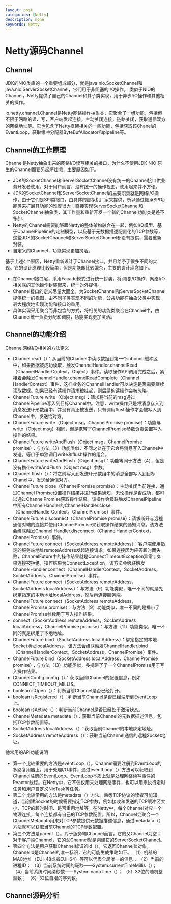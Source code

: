 ```yaml
---
layout: post
categories: [Netty]
description: none
keywords: Netty
---
```

# Netty源码Channel

## Channel
JDK的NIO类库的一个重要组成部分，就是java.nio.SocketChannel和java.nio.ServerSocketChannel，它们用于非阻塞的I/O操作。 类似于NIO的Channel，Netty提供了自己的Channel和其子类实现，用于异步I/O操作和其他相关的操作。

io.netty.channel.Channel是Netty网络操作抽象类，它聚合了一组功能，包括但不限于网路的读、写，客户端发起连接，主动关闭连接，链路关闭，获取通信双方的网络地址等。它也包含了Netty框架相关的一些功能，包括获取该Chanel的EventLoop，获取缓冲分配器ByteBufAllocator和pipeline等。

## Channel的工作原理
Channel是Netty抽象出来的网络I/O读写相关的接口，为什么不使用JDK NIO 原生的Channel而要另起炉灶呢，主要原因如下。
- JDK的SocketChannel和ServerSocketChannel没有统一的Channel接口供业务开发者使用，对于用户而言，没有统一的操作视图，使用起来并不方便。
- JDK的SocketChannel和ServerSocketChannel的主要职责就是网络I/O操作，由于它们是SPI类接口，由具体的虚拟机厂家来提供，所以通过继承SPI功能类来扩展其功能的难度很大；直接实现ServerSocketChannel和SocketChannel抽象类，其工作量和重新开发一个新的Channel功能类是差不多的。
- Netty的Channel需要能够跟Netty的整体架构融合在一起，例如I/O模型、基于ChannelPipeline的定制模型，以及基于元数据描述配置化的TCP参数等，这些JDK的SocketChannel和ServerSocketChannel都没有提供，需要重新封装。
- 自定义的Channel，功能实现更加灵活。

基于上述4个原因，Netty重新设计了Channel接口，并且给予了很多不同的实现。它的设计原理比较简单，但是功能却比较繁杂，主要的设计理念如下。
- 在Channel接口层，采用Facade模式进行统一封装，将网络I/O操作、网络I/O相关联的其他操作封装起来，统一对外提供。
- Channel接口的定义尽量大而全，为SocketChannel和ServerSocketChannel提供统一的视图，由不同子类实现不同的功能，公共功能在抽象父类中实现，最大程度地实现功能和接口的重用。
- 具体实现采用聚合而非包含的方式，将相关的功能类聚合在Channel中，由Channel统一负责分配和调度，功能实现更加灵活。

## Channel的功能介绍
Channel网络I/O相关的方法定义
- Channel read（）：从当前的Channel中读取数据到第一个inbound缓冲区中，如果数据被成功读取，触发ChannelHandler.channelRead（ChannelHandlerContext，Object）事件。读取操作API调用完成之后，紧接着会触发ChannelHandler.channelReadComplete（Channel HandlerContext）事件，这样业务的ChannelHandler可以决定是否需要继续读取数据。如果已经有读操作请求被挂起，则后续的读操作会被忽略。
- ChannelFuture write（Object msg）：请求将当前的msg通过ChannelPipeline写入到目标Channel中。注意，write操作只是将消息存入到消息发送环形数组中，并没有真正被发送，只有调用flush操作才会被写入到Channel中，发送给对方。
- ChannelFuture write（Object msg，ChannelPromise promise）：功能与write（Object msg）相同，但是携带了ChannelPromise参数负责设置写入操作的结果。
- ChannelFuture writeAndFlush（Object msg，ChannelPromise promise）：与方法（3）功能类似，不同之处在于它会将消息写入Channel中发送，等价于单独调用write和flush操作的组合。
- ChannelFuture writeAndFlush（Object msg）：功能等同于方法（4），但是没有携带writeAndFlush（Object msg）参数。
- Channel flush（）：将之前写入到发送环形数组中的消息全部写入到目标Chanel中，发送给通信对方。
- ChannelFuture close（ChannelPromise promise）：主动关闭当前连接，通过Channel Promise设置操作结果并进行结果通知，无论操作是否成功，都可以通过ChannelPromise获取操作结果。该操作会级联触发ChannelPipeline中所有ChannelHandler的ChannelHandler.close（ChannelHandlerContext，ChannelPromise）事件。
- ChannelFuture disconnect（ChannelPromise promise）：请求断开与远程通信对端的连接并使用ChannelPromise来获取操作结果的通知消息。该方法会级联触发Channel Handler.disconnect（ChannelHandlerContext，ChannelPromise）事件。
- ChannelFuture connect（SocketAddress remoteAddress）：客户端使用指定的服务端地址remoteAddress发起连接请求，如果连接因为应答超时而失败，ChannelFuture中的操作结果就是ConnectTimeoutException异常；如果连接被拒绝，操作结果为ConnectException。该方法会级联触发ChannelHandler.connect（ChannelHandlerContext，SocketAddress，SocketAddress，ChannelPromise）事件。
- ChannelFuture connect（SocketAddress remoteAddress，SocketAddress localAddress）：与方法（9）功能类似，唯一不同的就是先绑定指定的本地地址localAddress，然后再连接服务端。
- ChannelFuture connect（SocketAddress remoteAddress，ChannelPromise promise）：与方法（9）功能类似，唯一不同的是携带了ChannelPromise参数用于写入操作结果。
- connect（SocketAddress remoteAddress，SocketAddress localAddress，ChannelPromise promise）：与方法（11）功能类似，唯一不同的就是绑定了本地地址。
- ChannelFuture bind（SocketAddress localAddress）：绑定指定的本地Socket地址localAddress，该方法会级联触发ChannelHandler.bind（ChannelHandlerContext，SocketAddress，ChannelPromise）事件。
- ChannelFuture bind（SocketAddress localAddress，ChannelPromise promise）：与方法（13）功能类似，多携带了了一个ChannelPromise用于写入操作结果。
- ChannelConfig config（）：获取当前Channel的配置信息，例如CONNECT_TIMEOUT_MILLIS。
- boolean isOpen（）：判断当前Channel是否已经打开。
- boolean isRegistered（）：判断当前Channel是否已经注册到EventLoop上。
- boolean isActive（）：判断当前Channel是否已经处于激活状态。
- ChannelMetadata metadata（）：获取当前Channel的元数据描述信息，包括TCP参数配置等。
- SocketAddress localAddress（）：获取当前Channel的本地绑定地址。
- SocketAddress remoteAddress（）：获取当前Channel通信的远程Socket地址。

他常用的API功能说明
- 第一个比较重要的方法是eventLoop（）。Channel需要注册到EventLoop的多路复用器上，用于处理I/O事件，通过eventLoop（）方法可以获取到Channel注册的EventLoop。EventLoop本质上就是处理网络读写事件的Reactor线程。在Netty中，它不仅仅用来处理网络事件，也可以用来执行定时任务和用户自定义NioTask等任务。
- 第二个比较常用的方法是metadata（）方法。熟悉TCP协议的读者可能知道，当创建Socket的时候需要指定TCP参数，例如接收和发送的TCP缓冲区大小、TCP的超时时间、是否重用地址等。在Netty中，每个Channel对应一个物理连接，每个连接都有自己的TCP参数配置。所以，Channel会聚合一个ChannelMetadata用来对TCP参数提供元数据描述信息，通过metadata（）方法就可以获取当前Channel的TCP参数配置。
- 第三个方法是parent（）。对于服务端Channel而言，它的父Channel为空；对于客户端Channel，它的父Channel就是创建它的ServerSocketChannel。
- 第四个方法是用户获取Channel标识的id（），它返回ChannelId对象，ChannelId是Channel的唯一标识，它的可能生成策略如下。
  （1）机器的MAC地址（EUI-48或者EUI-64）等可以代表全局唯一的信息；
  （2）当前的进程ID；
  （3）当前系统时间的毫秒——System.currentTimeMillis（）；
  （4）当前系统时间纳秒数——System.nanoTime（）；
  （5）32位的随机整型数；
  （6）32位自增的序列数。

## Channel源码分析